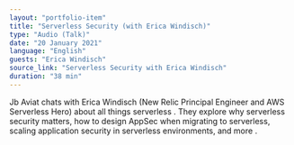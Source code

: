 ```yaml
---
layout: "portfolio-item"
title: "Serverless Security (with Erica Windisch)"
type: "Audio (Talk)"
date: "20 January 2021"
language: "English"
guests: "Erica Windisch"
source_link: "Serverless Security with Erica Windisch"
duration: "38 min"
---
```


Jb Aviat chats with Erica Windisch (New Relic Principal Engineer and AWS Serverless Hero) about all things serverless . They explore why serverless security matters, how to design AppSec when migrating to serverless, scaling application security in serverless environments, and more .
